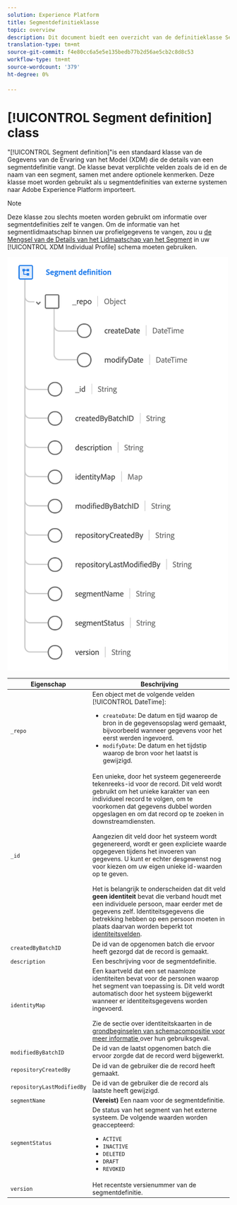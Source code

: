 ```yaml
---
solution: Experience Platform
title: Segmentdefinitieklasse
topic: overview
description: Dit document biedt een overzicht van de definitieklasse Segment in het XDM (Experience Data Model).
translation-type: tm+mt
source-git-commit: f4e80cc6a5e5e135bedb77b2d56ae5cb2c8d8c53
workflow-type: tm+mt
source-wordcount: '379'
ht-degree: 0%

---
```



# [!UICONTROL Segment definition] class

&quot;[!UICONTROL Segment definition]&quot;is een standaard klasse van de Gegevens van de Ervaring van het Model (XDM) die de details van een segmentdefinitie vangt. De klasse bevat verplichte velden zoals de id en de naam van een segment, samen met andere optionele kenmerken. Deze klasse moet worden gebruikt als u segmentdefinities van externe systemen naar Adobe Experience Platform importeert.

>[!NOTE]
>
>Deze klasse zou slechts moeten worden gebruikt om informatie over segmentdefinities zelf te vangen. Om de informatie van het segmentlidmaatschap binnen uw profielgegevens te vangen, zou u [de Mengsel van de Details van het Lidmaatschap van het Segment](../mixins/profile/segmentation.md) in uw [!UICONTROL XDM Individual Profile] schema moeten gebruiken.

![](../images/classes/segment-definition.png)

| Eigenschap | Beschrijving |
| --- | --- |
| `_repo` | Een object met de volgende velden [!UICONTROL DateTime]: <ul><li>`createDate`: De datum en tijd waarop de bron in de gegevensopslag werd gemaakt, bijvoorbeeld wanneer gegevens voor het eerst werden ingevoerd.</li><li>`modifyDate`: De datum en het tijdstip waarop de bron voor het laatst is gewijzigd.</li></ul> |
| `_id` | Een unieke, door het systeem gegenereerde tekenreeks-id voor de record. Dit veld wordt gebruikt om het unieke karakter van een individueel record te volgen, om te voorkomen dat gegevens dubbel worden opgeslagen en om dat record op te zoeken in downstreamdiensten.<br><br>Aangezien dit veld door het systeem wordt gegenereerd, wordt er geen expliciete waarde opgegeven tijdens het invoeren van gegevens. U kunt er echter desgewenst nog voor kiezen om uw eigen unieke id-waarden op te geven.<br><br>Het is belangrijk te onderscheiden dat dit veld  **geen identiteit** bevat die verband houdt met een individuele persoon, maar eerder met de gegevens zelf. Identiteitsgegevens die betrekking hebben op een persoon moeten in plaats daarvan worden beperkt tot [identiteitsvelden](../schema/composition.md#identity). |
| `createdByBatchID` | De id van de opgenomen batch die ervoor heeft gezorgd dat de record is gemaakt. |
| `description` | Een beschrijving voor de segmentdefinitie. |
| `identityMap` | Een kaartveld dat een set naamloze identiteiten bevat voor de personen waarop het segment van toepassing is. Dit veld wordt automatisch door het systeem bijgewerkt wanneer er identiteitsgegevens worden ingevoerd.<br /><br />Zie de sectie over identiteitskaarten in de  [grondbeginselen van schemacompositie voor meer informatie ](../schema/composition.md#identityMap) over hun gebruiksgeval. |
| `modifiedByBatchID` | De id van de laatst opgenomen batch die ervoor zorgde dat de record werd bijgewerkt. |
| `repositoryCreatedBy` | De id van de gebruiker die de record heeft gemaakt. |
| `repositoryLastModifiedBy` | De id van de gebruiker die de record als laatste heeft gewijzigd. |
| `segmentName` | **(Vereist)** Een naam voor de segmentdefinitie. |
| `segmentStatus` | De status van het segment van het externe systeem. De volgende waarden worden geaccepteerd: <ul><li>`ACTIVE`</li><li>`INACTIVE`</li><li>`DELETED`</li><li>`DRAFT`</li><li>`REVOKED`</li></ul> |
| `version` | Het recentste versienummer van de segmentdefinitie. |
